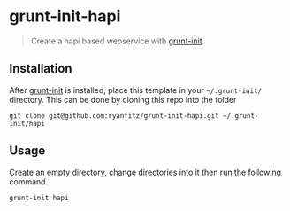 # grunt-init-hapi

> Create a hapi based webservice with [grunt-init][].

[grunt-init]: http://gruntjs.com/project-scaffolding

## Installation

After [grunt-init][] is installed, place this template in your `~/.grunt-init/` directory.  This can be done by cloning this repo into the folder

```
git clone git@github.com:ryanfitz/grunt-init-hapi.git ~/.grunt-init/hapi
```

## Usage

Create an empty directory, change directories into it then run the following command.

```
grunt-init hapi
```
